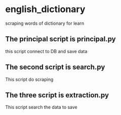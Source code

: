 # english_dictionary

scraping words of dictionary for learn

## The principal script is principal.py

this script connect to DB and save data

## The second script is search.py

This script do scraping

## The three script is extraction.py

This script search the data to save
